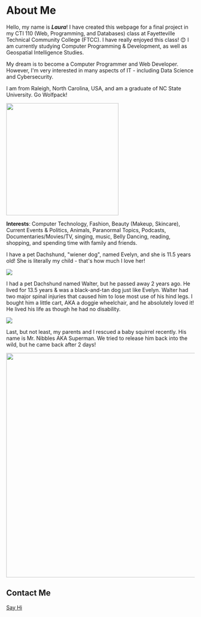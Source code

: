 # About Me 

Hello, my name is <em><b>Laura</b></em>! I have created this webpage for a final project in my CTI 110 (Web, Programming, and Databases) class at Fayetteville Technical Community College (FTCC). I have really enjoyed this class! 😊 I am currently studying Computer Programming & Development, as well as Geospatial Intelligence Studies.

My dream is to become a Computer Programmer and Web Developer. However, I'm very interested in many aspects of IT - including Data Science and Cybersecurity. 

I am from Raleigh, North Carolina, USA, and am a graduate of NC State University. Go Wolfpack!

<img src="https://user-images.githubusercontent.com/116817238/205969374-b05645dc-4e06-49ae-9005-378332d9427b.png" width="300">

<b>Interests</b>: Computer Technology, Fashion, Beauty (Makeup, Skincare), Current Events & Politics, Animals, Paranormal Topics, Podcasts, Documentaries/Movies/TV, singing, music, Belly Dancing, reading, shopping, and spending time with family and friends.

I have a pet Dachshund, "wiener dog", named Evelyn, and she is 11.5 years old! She is literally my child - that's how much I love her! 

<img src="0727181732a.jpg">

I had a pet Dachshund named Walter, but he passed away 2 years ago. He lived for 13.5 years & was a black-and-tan dog just like Evelyn. Walter had two major spinal injuries that caused him to lose most use of his hind legs. I bought him a little cart, AKA a doggie wheelchair, and he absolutely loved it! He lived his life as though he had no disability.

<img src="DSC_0060.JPG">

Last, but not least, my parents and I rescued a baby squirrel recently. His name is Mr. Nibbles AKA Superman. We tried to release him back into the wild, but he came back after 2 days!

<img src="IMG_20221106_150153.jpg" width="600">

## Contact Me
<a href="contact.html">Say Hi</a>
